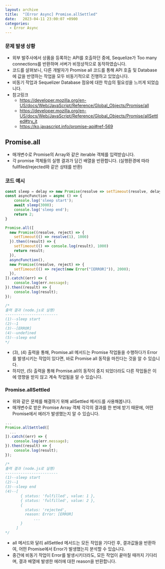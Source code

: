 ```yaml
---
layout: archive
title:  "[Error Async] Promise.allSettled"
date:   2023-04-11 23:00:07 +0900
categories: 
  - Error Async
---
```


### 문제 발생 상황
- 외부 발주사에서 상품을 등록하는 API를 호출하던 중에, Sequelize가 Too many connections를 반환하며 서버가 비정상적으로 동작하였습니다.
- 코드를 살펴보니, 다른 개발자가 Promise all 코드를 통해 API 호출 및 Database에 값을 반영하는 작업을 모두 비동기적으로 진행하고 있었습니다.
- 비동기 작업과 Sequelizer Database 점유에 대한 학습의 필요성을 느끼게 되었습니다.
- 참고링크  
  - https://developer.mozilla.org/en-US/docs/Web/JavaScript/Reference/Global_Objects/Promise/all
  - https://developer.mozilla.org/en-US/docs/Web/JavaScript/Reference/Global_Objects/Promise/allSettled#try_it
  - https://ko.javascript.info/promise-api#ref-569

## Promise.all
- 매개변수로 Promise의 Array와 같은 iterable 객체를 입력받습니다.
- 각 promise 객체들의 실행 결과가 담긴 배열을 반환합니다. (실행환경에 따라 fullfiled/rejected와 같은 상태를 반환)

### 코드 예시
```javascript
const sleep = delay => new Promise(resolve => setTimeout(resolve, delay));
const asyncFunction = async () => {
    console.log('sleep start');
    await sleep(3000);
    console.log('sleep end');
    return 2;
}

Promise.all([
  new Promise((resolve, reject) => {
    setTimeout(() => resolve(1), 1000)
  }).then((result) => {
    setTimeout(() => console.log(result), 1000)
    return result;
  }),
  asyncFunction(),
  new Promise((resolve, reject) => {
    setTimeout(() => reject(new Error("[ERROR]")), 2000);
  }),
]).catch((err) => {
    console.log(err.message);
}).then((result) => {
    console.log(result);
});

/*
출력 결과 (node.js로 실행)
------------------------
(1)--sleep start
(2)--1
(3)--[ERROR]
(4)--undefined
(5)--sleep end
*/
```
- (3), (4) 출력을 통해, Promise.all 메서드는 Promise 작업들을 수행하다가 Error를 발생시키는 작업이 있다면, 바로 Promise all 동작을 마친다는 것을 알 수 있습니다.
- 하지만, (5) 출력을 통해 Promise.all의 동작이 중지 되었더라도 다른 작업들은 이에 영향을 받지 않고 계속 작업됨을 알 수 있습니다.

### Promise.allSettled
- 위와 같은 문제를 해결하기 위해 allSettled 메서드를 사용해봅니다.
- 매개변수로 받은 Promise Array 객체 각각의 결과를 한 번에 받기 때문에, 어떤 Promise에서 에러가 발생했는지 알 수 있습니다.

```javascript
...
Promise.allSettled([
  ...
]).catch((err) => {
    console.log(err.message);
}).then((result) => {
    console.log(result);
});

/*
출력 결과 (node.js로 실행)
------------------------
(1)--sleep start
(2)--1
(3)--sleep end
(4)--[
       { status: 'fulfilled', value: 1 },
       { status: 'fulfilled', value: 2 },
       {
         status: 'rejected',
         reason: Error: [ERROR]
             ...
       }
     ]
*/
```
- all 메서드와 달리 allSettled 메서드는 모든 작업을 기다린 후, 결과값들을 반환하여, 어떤 Promise에서 Error가 발생했는지 분석할 수 있습니다.
- 중간에 비동기 작업이 Error를 발생시키더라도, 모든 작업이 끝마칠 때까지 기다리며, 결과 배열에 발생한 에러에 대한 reason을 반환합니다.
